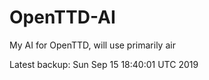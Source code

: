 # OpenTTD-AI
My AI for OpenTTD, will use primarily air

Latest backup: Sun Sep 15 18:40:01 UTC 2019
